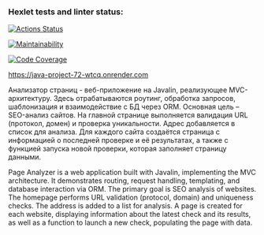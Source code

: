 ### Hexlet tests and linter status:
[![Actions Status](https://github.com/jhg913915/java-project-72/actions/workflows/hexlet-check.yml/badge.svg)](https://github.com/jhg913915/java-project-72/actions)

[![Maintainability](https://qlty.sh/badges/4d95101c-8fe6-44e5-91c7-0177b20bfe30/maintainability.svg)](https://qlty.sh/gh/jhg913915/projects/java-project-72)

[![Code Coverage](https://qlty.sh/badges/4d95101c-8fe6-44e5-91c7-0177b20bfe30/test_coverage.svg)](https://qlty.sh/gh/jhg913915/projects/java-project-72)

https://java-project-72-wtcq.onrender.com

Анализатор страниц - веб-приложение на Javalin, реализующее MVC-архитектуру. Здесь отрабатываются роутинг, обработка запросов, шаблонизация и взаимодействие с БД через ORM. Основная цель – SEO-анализ сайтов. На главной странице выполняется валидация URL (протокол, домен) и проверка уникальности. Адрес добавляется в список для анализа. Для каждого сайта создаётся страница с информацией о последней проверке и её результатах, а также с функцией запуска новой проверки, которая заполняет страницу данными.

Page Analyzer is a web application built with Javalin, implementing the MVC architecture. It demonstrates routing, request handling, templating, and database interaction via ORM. The primary goal is SEO analysis of websites. The homepage performs URL validation (protocol, domain) and uniqueness checks. The address is added to a list for analysis. A page is created for each website, displaying information about the latest check and its results, as well as a function to launch a new check, populating the page with data.
